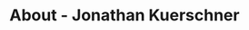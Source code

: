 ---
id: jonathan_kuerschner
permalink: "/about/jonathan_kuerschner"
full_name: Jonathan Kuerschner
title: About - Jonathan Kuerschner
role: Sr. Program Manager
image: jonathan_kuerschner_color.jpg
about: Jon hails from Colorado Springs and brings a unique portfolio of assets based on formal training, advanced certifications, and 25 years of experience in business operations and program/project management. He spent the first 15 years of his career in the fiercely competitive and customer-focused field of financial services. More recently, he served as IT Transformation Director, where he orchestrated the enterprise-wide transformation of development process to the Scaled Agile Framework model for ManTech International. 
github: 
linkedin: 
featimg: "/assets/aboutBanner1.jpg"
layout: about/profile
---